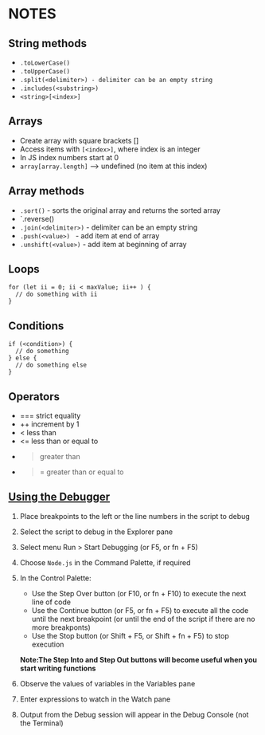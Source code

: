 # NOTES #


## String methods
* `.toLowerCase()`
* `.toUpperCase()`
* `.split(<delimiter>) - delimiter can be an empty string`
* `.includes(<substring>)`
* `<string>[<index>]`


## Arrays
* Create array with square brackets []
* Access items with `[<index>]`, where index is an integer
* In JS index numbers start at 0
* `array[array.length]` —> undefined (no item at this index)

## Array methods
* `.sort()` - sorts the original array and returns the sorted array
* `.reverse()
* `.join(<delimiter>)` - delimiter can be an empty string
* `.push(<value>) `    - add item at end of array
* `.unshift(<value>)`  - add item at beginning of array
  
## Loops
```
for (let ii = 0; ii < maxValue; ii++ ) {
  // do something with ii
}
```

## Conditions
```
if (<condition>) {
  // do something
} else {
  // do something else
}
```

## Operators
* ===  strict equality
* ++   increment by 1
* <    less than
* <=   less than or equal to
* >    greater than
* >=   greater than or equal to

## [Using the Debugger](https://code.visualstudio.com/docs/editor/debugging)
1. Place breakpoints to the left or the line numbers in the script to debug
2. Select the script to debug in the Explorer pane
3. Select menu Run > Start Debugging (or F5, or fn + F5)
4. Choose `Node.js` in the Command Palette, if required
5. In the Control Palette:
   * Use the Step Over button (or F10, or fn + F10) to execute the next line of code
   * Use the Continue button (or F5, or fn + F5) to execute all the code until the next breakpoint (or until the end of the script if there are no more breakponts)
   * Use the Stop button (or Shift + F5, or Shift + fn + F5) to stop execution

    **Note:The Step Into and Step Out buttons will become useful when you start writing functions**
    
6. Observe the values of variables in the Variables pane
7. Enter expressions to watch in the Watch pane
8. Output from the Debug session will appear in the Debug Console (not the Terminal)